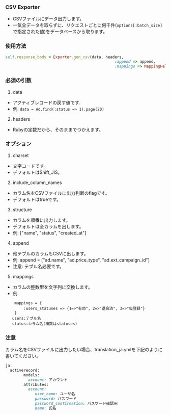### CSV Exporter
* CSVファイルにデータ出力します。
* 一気全データを取らずに、リクエストごとに何千件(```options[:batch_size]```で指定された値)をデータベースから取ります。

### 使用方法
```ruby
self.response_body = Exporter.gen_csv(data, headers,
                                                :append => append,
                                                :mappings => MappingHelper.gen_mapping_user())
```
### 必須の引数
1. data
  * アクティブレコードの戻す値です.
  * 例: ```data = Ad.find(:status => 1).page(20)```
  
2. headers
  * Rubyの定数だから、そのままでつかえます。

### オプション
1. charset
 * 文字コードです。
 * デフォルトはShift_JIS。
2. include_column_names
 * カラム名をCSVファイルに出力判断のflagです。
 * デフォルトはtrueです。
3. structure
 * カラムを順番に出力します。
 * デフォルトは全カラムを出します。
 * 例: ["name", "status", "created_at"]
4. append
 * 他テブルのカラムもCSVに出します。
 * 例: append = ["ad.name", "ad.price_type", "ad.ext_campaign_id"]
 * 注意: テブル名必要です。
5. mappings 
 * カラムの整数型を文字列に交換します。
 * 例:
 ```
     mappings = {
         :users_statuses => {1=>"有効", 2=>"退会済", 3=>"仮登録"}
     }
    users:テブル名
    status:カラム名(複数はstatuses)
 ```
 
 ### 注意
 カラム名をCSVファイルに出力したい場合、translation_ja.ymlを下記のように書いてください。
 ```ruby
 ja:
   activerecord:
         models:
           account: アカウント
         attributes:
           account: 
              user_name: ユーザ名
              password: パスワード
              password_confirmation: パスワード確認用
              name: 氏名
 ```
